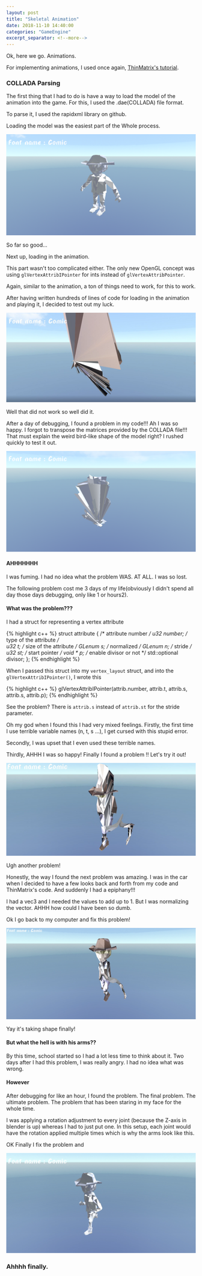 ```yaml
---
layout: post
title: "Skeletal Animation"
date: 2018-11-10 14:40:00
categories: "GameEngine"
excerpt_separator: <!--more-->
---
```


Ok, here we go. Animations.

For implementing animations, I used once again, [ThinMatrix's tutorial](https://www.youtube.com/watch?v=f3Cr8Yx3GGA).

<!--more-->

### COLLADA Parsing

The first thing that I had to do is have a way to load the model of the animation into the game. For this, I used the .dae(COLLADA) file format.

To parse it, I used the rapidxml library on github.

Loading the model was the easiest part of the Whole process.

![photo](/assets/model.PNG)

So far so good...

Next up, loading in the animation.

This part wasn't too complicated either. The only new OpenGL concept was using `glVertexAttribIPointer` for ints instead of `glVertexAttribPointer`.

Again, similar to the animation, a ton of things need to work, for this to work.

After having written hundreds of lines of code for loading in the animation and playing it, I decided to test out my luck.

![photo](/assets/fail1.PNG)

Well that did not work so well did it.

After a day of debugging, I found a problem in my code!!! Ah I was so happy. I forgot to transpose the matrices provided by the COLLADA file!!! That must explain the weird bird-like shape of the model right? I rushed quickly to test it out.

![photo](/assets/fail2.PNG)

#### AHHHHHHH

I was fuming. I had no idea what the problem WAS. AT ALL. I was so lost.

The following problem cost me 3 days of my life(obviously I didn't spend all day those days debugging, only like 1 or  hours2).

#### What was the problem???

I had a struct for representing a vertex attribute

{% highlight c++ %}
struct attribute
{
	/* attribute number */
	u32 number;	
	/* type of the attribute */		
	u32 t;
	/* size of the attribute */
	GLenum s;
	/* normalized */
	GLenum n;
	/* stride */
	u32 st;
	/* start pointer */
	void * p;
	/* enable divisor or not */
	std::optional<i32> divisor;
};
{% endhighlight %}

When I passed this struct into my `vertex_layout` struct, and into the `glVertexAttribIPointer()`, I wrote this

{% highlight c++ %}
glVertexAttribIPointer(attrib.number, attrib.t, attrib.s, attrib.s, attrib.p);
{% endhighlight %}

See the problem? There is `attrib.s` instead of `attrib.st` for the stride parameter.

Oh my god when I found this I had very mixed feelings. Firstly, the first time I use terrible variable names (n, t, s ...), I get cursed with this stupid error.

Secondly, I was upset that I even used these terrible names.

Thirdly, AHHH I was so happy! Finally I found a problem !! Let's try it out!

![photo](/assets/fail3.PNG)

Ugh another problem!

Honestly, the way I found the next problem was amazing. I was in the car when I decided to have a few looks back and forth from my code and ThinMatrix's code. And suddenly I had a epiphany!!!

I had a vec3 and I needed the values to add up to 1. But I was normalizing the vector. AHHH how could I have been so dumb.

Ok I go back to my computer and fix this problem!

![photo](/assets/fail4.PNG)

Yay it's taking shape finally!

#### But what the hell is with his arms??

By this time, school started so I had a lot less time to think about it. Two days after I had this problem, I was really angry. I had no idea what was wrong.

#### However

After debugging for like an hour, I found the problem. The final problem. The ultimate problem. The problem that has been staring in my face for the whole time.

I was applying a rotation adjustment to every joint (because the Z-axis in blender is up) whereas I had to just put one. In this setup, each joint would have the rotation applied multiple times which is why the arms look like this.

OK Finally I fix the problem and

![photo](/assets/success.PNG)

### Ahhhh finally.
